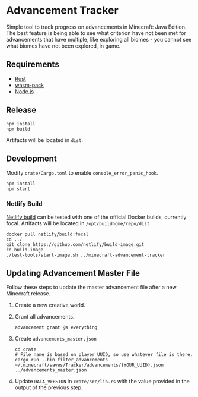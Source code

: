 # Advancement Tracker
Simple tool to track progress on advancements in Minecraft: Java Edition. The best feature is being able to see what 
criterion have not been met for advancements that have multiple, like exploring all biomes - you cannot see what biomes 
have not been explored, in game.

## Requirements
* [Rust](https://www.rust-lang.org)
* [wasm-pack](https://crates.io/crates/wasm-pack)
* [Node.js](https://nodejs.org/en/)
## Release

    npm install
    npm build
Artifacts will be located in `dist`.

## Development
Modify `crate/Cargo.toml` to enable `console_error_panic_hook`.

    npm install
    npm start

### Netlify Build
[Netlify build](https://github.com/netlify/build-image) can be tested with one of the official Docker builds, currently focal.
Artifacts will be located in `/opt/buildhome/repo/dist`

    docker pull netlify/build:focal
    cd ../
    git clone https://github.com/netlify/build-image.git
    cd build-image
    ./test-tools/start-image.sh ../minecraft-advancement-tracker

## Updating Advancement Master File
Follow these steps to update the master advancement file after a new Minecraft release.
1. Create a new creative world.
2. Grant all advancements.

       advancement grant @s everything
3. Create `advancements_master.json`

       cd crate
       # File name is based on player UUID, so use whatever file is there.
       cargo run --bin filter_advancements ~/.minecraft/saves/Tracker/advancements/{YOUR_UUID}.json ../advancements_master.json 
4. Update `DATA_VERSION` in `crate/src/lib.rs` with the value provided in the output of the previous step.

